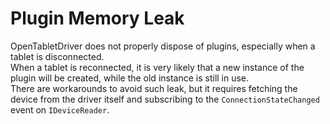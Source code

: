 # Plugin Memory Leak

OpenTabletDriver does not properly dispose of plugins, especially when a tablet is disconnected. \
When a tablet is reconnected, it is very likely that a new instance of the plugin will be created, while the old instance is still in use. \
There are workarounds to avoid such leak, but it requires fetching the device from the driver itself and subscribing to the `ConnectionStateChanged` event on `IDeviceReader`.